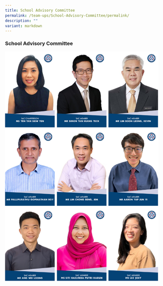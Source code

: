```yaml
---
title: School Advisory Committee
permalink: /team-ups/School-Advisory-Committee/permalink/
description: ""
variant: markdown
---
```

### **School Advisory Committee**

![](/images/Our%20Team%20UPS/SAC/SAC1.png)